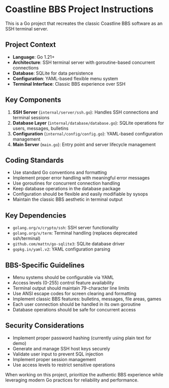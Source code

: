 <!-- Use this file to provide workspace-specific custom instructions to Copilot. For more details, visit https://code.visualstudio.com/docs/copilot/copilot-customization#_use-a-githubcopilotinstructionsmd-file -->

# Coastline BBS Project Instructions

This is a Go project that recreates the classic Coastline BBS software as an SSH terminal server.

## Project Context

-   **Language**: Go 1.21+
-   **Architecture**: SSH terminal server with goroutine-based concurrent connections
-   **Database**: SQLite for data persistence
-   **Configuration**: YAML-based flexible menu system
-   **Terminal Interface**: Classic BBS experience over SSH

## Key Components

1. **SSH Server** (`internal/server/ssh.go`): Handles SSH connections and terminal sessions
2. **Database Layer** (`internal/database/database.go`): SQLite operations for users, messages, bulletins
3. **Configuration** (`internal/config/config.go`): YAML-based configuration management
4. **Main Server** (`main.go`): Entry point and server lifecycle management

## Coding Standards

-   Use standard Go conventions and formatting
-   Implement proper error handling with meaningful error messages
-   Use goroutines for concurrent connection handling
-   Keep database operations in the database package
-   Configuration should be flexible and easily modifiable by sysops
-   Maintain the classic BBS aesthetic in terminal output

## Key Dependencies

-   `golang.org/x/crypto/ssh`: SSH server functionality
-   `golang.org/x/term`: Terminal handling (replaces deprecated ssh/terminal)
-   `github.com/mattn/go-sqlite3`: SQLite database driver
-   `gopkg.in/yaml.v2`: YAML configuration parsing

## BBS-Specific Guidelines

-   Menu systems should be configurable via YAML
-   Access levels (0-255) control feature availability
-   Terminal output should maintain 79-character line limits
-   Use ANSI escape codes for screen clearing and formatting
-   Implement classic BBS features: bulletins, messages, file areas, games
-   Each user connection should be handled in its own goroutine
-   Database operations should be safe for concurrent access

## Security Considerations

-   Implement proper password hashing (currently using plain text for demo)
-   Generate and manage SSH host keys securely
-   Validate user input to prevent SQL injection
-   Implement proper session management
-   Use access levels to restrict sensitive operations

When working on this project, prioritize the authentic BBS experience while leveraging modern Go practices for reliability and performance.
